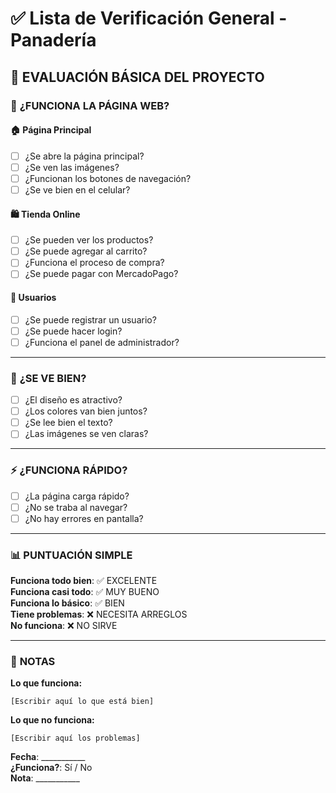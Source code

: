 # ✅ Lista de Verificación General - Panadería

## 🎯 **EVALUACIÓN BÁSICA DEL PROYECTO**

### 📱 **¿FUNCIONA LA PÁGINA WEB?**

#### 🏠 **Página Principal**
- [ ] ¿Se abre la página principal?
- [ ] ¿Se ven las imágenes?
- [ ] ¿Funcionan los botones de navegación?
- [ ] ¿Se ve bien en el celular?

#### 🛍️ **Tienda Online**
- [ ] ¿Se pueden ver los productos?
- [ ] ¿Se puede agregar al carrito?
- [ ] ¿Funciona el proceso de compra?
- [ ] ¿Se puede pagar con MercadoPago?

#### 🔐 **Usuarios**
- [ ] ¿Se puede registrar un usuario?
- [ ] ¿Se puede hacer login?
- [ ] ¿Funciona el panel de administrador?

---

### 🎨 **¿SE VE BIEN?**

- [ ] ¿El diseño es atractivo?
- [ ] ¿Los colores van bien juntos?
- [ ] ¿Se lee bien el texto?
- [ ] ¿Las imágenes se ven claras?

---

### ⚡ **¿FUNCIONA RÁPIDO?**

- [ ] ¿La página carga rápido?
- [ ] ¿No se traba al navegar?
- [ ] ¿No hay errores en pantalla?

---

### 📊 **PUNTUACIÓN SIMPLE**

**Funciona todo bien**: ✅ EXCELENTE  
**Funciona casi todo**: ✅ MUY BUENO  
**Funciona lo básico**: ✅ BIEN  
**Tiene problemas**: ❌ NECESITA ARREGLOS  
**No funciona**: ❌ NO SIRVE  

---

### 📝 **NOTAS**

**Lo que funciona:**
```
[Escribir aquí lo que está bien]
```

**Lo que no funciona:**
```
[Escribir aquí los problemas]
```

**Fecha**: ___________  
**¿Funciona?**: Sí / No  
**Nota**: ___________ 
